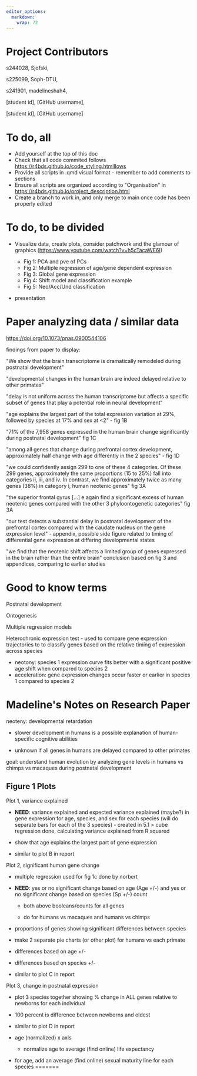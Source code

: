 ```yaml
---
editor_options: 
  markdown: 
    wrap: 72
---
```


# Project Contributors

s244028, Sjofski,

s225099, Soph-DTU,

s241901, madelineshah4,

[student id], [GitHub username],

[student id], [GitHub username]

# To do, all

-   Add yourself at the top of this doc
-   Check that all code commited follows
    <https://r4bds.github.io/code_styling.htmlllows>
-   Provide all scripts in .qmd visual format - remember to add comments
    to sections
-   Ensure all scripts are organized according to "Organisation" in
    <https://r4bds.github.io/project_description.html>
-   Create a branch to work in, and only merge to main once code has
    been properly edited

# To do, to be divided

-   Visualize data, create plots, consider patchwork and the glamour of
    graphics (<https://www.youtube.com/watch?v=h5cTacaWE6I>)
    - Fig 1: PCA and pve of PCs
    - Fig 2: Multiple regression of age/gene dependent expression
    - Fig 3: Global gene expression
    - Fig 4: Shift model and classification example
    - Fig 5: Neo/Acc/Und classification
 
      
- presentation

# Paper analyzing data / similar data


<https://doi.org/10.1073/pnas.0900544106>

findings from paper to display:

"We show that the brain transcriptome is dramatically remodeled during
postnatal development"

"developmental changes in the human brain are indeed delayed relative to
other primates"

"delay is not uniform across the human transcriptome but affects a
specific subset of genes that play a potential role in neural
development"

"age explains the largest part of the total expression variation at 29%,
followed by species at 17% and sex at \<2" - fig 1B

"71% of the 7,958 genes expressed in the human brain change
significantly during postnatal development" fig 1C

"among all genes that change during prefrontal cortex development,
approximately half change with age differently in the 2 species" - fig
1D

"we could confidently assign 299 to one of these 4 categories. Of these
299 genes, approximately the same proportions (15 to 25%) fall into
categories ii, iii, and iv. In contrast, we find approximately twice as
many genes (38%) in category i, human neotenic genes" fig 3A

"the superior frontal gyrus [...] e again find a significant excess of
human neotenic genes compared with the other 3 phyloontogenetic
categories" fig 3A

"our test detects a substantial delay in postnatal development of the
prefrontal cortex compared with the caudate nucleus on the gene
expression level" - appendix, possible side figure related to timing of
differential gene expression at differing developmental states

"we find that the neotenic shift affects a limited group of genes
expressed in the brain rather than the entire brain" conclusion based on
fig 3 and appendices, comparing to earlier studies



# Good to know terms

Postnatal development

Ontogenesis

Multiple regression models

Heterochronic expression test - used to compare gene expression trajectories to to classify genes based on the relative timing of expression across species
- neotony: species 1 expression curve fits better with a significant positive age shift when compared to species 2
- acceleration: gene expression changes occur faster or earlier in species 1 compared to species 2

# Madeline's Notes on Research Paper

neoteny: developmental retardation

-   slower development in humans is a possible explanation of
    human-specific cognitive abilities

-   unknown if all genes in humans are delayed compared to other
    primates

goal: understand human evolution by analyzing gene levels in humans vs
chimps vs macaques during postnatal development

## Figure 1 Plots

Plot 1, variance explained

-   **NEED**: variance explained and expected variance explained
    (maybe?) in gene expression for age, species, and sex for each
    species (will do separate bars for each of the 3 species) - created in 5.1 > cube regression done, calculating variance explained from R squared

-   show that age explains the largest part of gene expression

-   similar to plot B in report

Plot 2, significant human gene change

- multiple regression used for fig 1c done by norbert
-   **NEED**: yes or no significant change based on age (Age +/-) and
    yes or no significant change based on species (Sp +/-) count

    -   both above booleans/counts for all genes

    -   do for humans vs macaques and humans vs chimps

-   proportions of genes showing significant differences between species

-   make 2 separate pie charts (or other plot) for humans vs each
    primate

-   differences based on age +/-

-   differences based on species +/-

-   similar to plot C in report

Plot 3, change in postnatal expression

-   plot 3 species together showing % change in ALL genes relative to
    newborns for each individual

-   100 percent is difference between newborns and oldest

-   similar to plot D in report

-   age (normalized) x axis

    -   normalize age to average (find online) life expectancy

-   for age, add an average (find online) sexual maturity line for each
    species
=======
